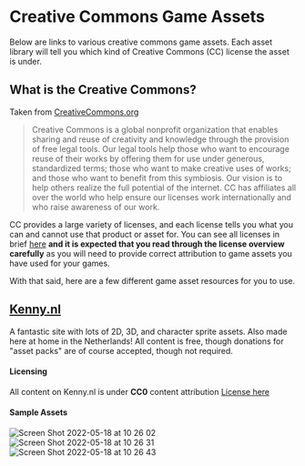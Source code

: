# Creative Commons Game Assets
Below are links to various creative commons game assets. Each asset library will tell you which kind of Creative Commons (CC) license the asset is under. 

## What is the Creative Commons?
Taken from [CreativeCommons.org](https://creativecommons.org/faq/#what-is-creative-commons-and-what-do-you-do) 
> Creative Commons is a global nonprofit organization that enables sharing and reuse of creativity and knowledge through the provision of free legal tools. Our legal tools help those who want to encourage reuse of their works by offering them for use under generous, standardized terms; those who want to make creative uses of works; and those who want to benefit from this symbiosis. Our vision is to help others realize the full potential of the internet. CC has affiliates all over the world who help ensure our licenses work internationally and who raise awareness of our work.

CC provides a large variety of licenses, and each license tells you what you can and cannot use that product or asset for. You can see all licenses in brief [here](https://creativecommons.org/licenses/) **and it is expected that you read through the license overview carefully** as you will need to provide correct attribution to game assets you have used for your games. 

With that said, here are a few different game asset resources for you to use. 

## [Kenny.nl](https://kenney.nl/)
A fantastic site with lots of 2D, 3D, and character sprite assets. Also made here at home in the Netherlands! All content is free, though donations for "asset packs" are of course accepted, though not required. 

#### Licensing
All content on Kenny.nl is under **CC0** content attribution [License here](https://creativecommons.org/publicdomain/zero/1.0/) 

#### Sample Assets
![Screen Shot 2022-05-18 at 10 26 02](https://user-images.githubusercontent.com/101632496/168993549-2fd93d37-6092-4f47-b199-3c1863e68235.png)
![Screen Shot 2022-05-18 at 10 26 31](https://user-images.githubusercontent.com/101632496/168993643-690aeefb-2d28-4077-938b-feda94735e30.png)
![Screen Shot 2022-05-18 at 10 26 43](https://user-images.githubusercontent.com/101632496/168993688-155486b0-ed74-4d2f-a4c2-3124679671e3.png)
